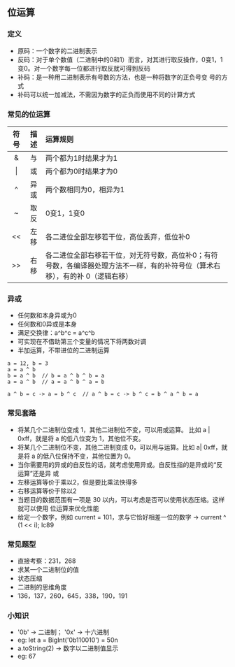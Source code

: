 ## 位运算

### 定义
* 原码：一个数字的二进制表示
* 反码：对于单个数值（二进制中的0和1）而言，对其进行取反操作，0变1，1变0。对一个数字每一位都进行取反就可得到反码
* 补码：是一种用二进制表示有号数的方法，也是一种将数字的正负号变 号的方式
* 补码可以统一加减法，不需因为数字的正负而使用不同的计算方式

### 常见的位运算
| 符号 | 描述 | 运算规则 |
| :-----:| :----: | :---- |
| & | 与 | 两个都为1时结果才为1 |
| &#124; | 或 | 两个都为0时结果才为0 |
| ^ | 异或 | 两个数相同为0，相异为1 |
| ~ | 取反 | 0变1，1变0 |
| &lt;&lt; | 左移 | 各二进位全部左移若干位，高位丢弃，低位补0 |
| &gt;&gt; | 右移 | 各二进位全部右移若干位，对无符号数，高位补0；有符号数，各编译器处理方法不一样，有的补符号位（算术右移），有的补 0（逻辑右移） |

### 异或
* 任何数和本身异或为0
* 任何数和0异或是本身
* 满足交换律：a^b^c = a^c^b
* 可实现在不借助第三个变量的情况下将两数对调
* 半加运算，不带进位的二进制运算
```
a = 12, b = 3
a = a ^ b
b = a ^ b  // b = a ^ b ^ b = a
a = a ^ b  // a = a ^ b ^ a = b

a ^ b = c -> a = b ^ c  // a ^ b = c -> b ^ c = b ^ a ^ b = a
```

### 常见套路
* 将某几个二进制位变成 1，其他二进制位不变，可以用或运算。 比如 a | 0xff，就是将 a 的低八位变为 1，其他位不变。
* 将某几个二进制位不变，其他二进制变成 0，可以用与运算。比如 a| 0xff，就 是将 a 的低八位保持不变，其他位置为 0。
* 当你需要用的异或的自反性的话，就考虑使用异或。自反性指的是异或的“反运算”还是异 或
* 左移运算等价于乘以2，但是要比乘法快得多
* 右移运算等价于除以2
* 当题目的数据范围有一项是 30 以内，可以考虑是否可以使用状态压缩。这样就可以使用 位运算来优化性能
* 给定一个数字，例如 current = 101，求与它恰好相差一位的数字 -> current ^ (1 << i); lc89

### 常见题型
* 直接考察：231，268
* 求某一个二进制位的值
* 状态压缩
* 二进制的思维角度
* 136，137，260，645，338，190，191

### 小知识
* '0b' -> 二进制； '0x' -> 十六进制
* eg: let a = BigInt('0b110010') = 50n
* a.toString(2) -> 数字以二进制值显示
* eg: 67
